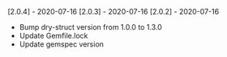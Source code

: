 [2.0.4] - 2020-07-16
[2.0.3] - 2020-07-16
[2.0.2] - 2020-07-16

- Bump dry-struct version from 1.0.0 to 1.3.0
- Update Gemfile.lock
- Update gemspec version